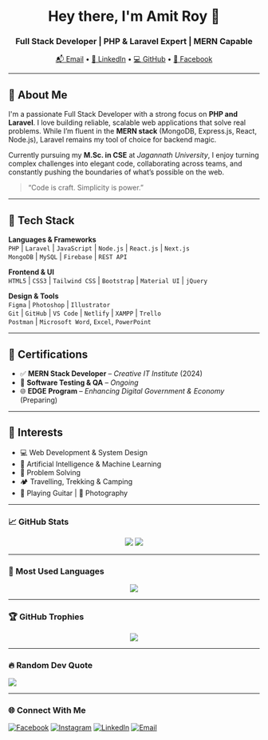 <h1 align="center">Hey there, I'm Amit Roy 👋</h1>
<h3 align="center">Full Stack Developer | PHP & Laravel Expert | MERN Capable</h3>

<p align="center">
  <a href="mailto:amitroy98.ewu@gmail.com">📬 Email</a> • 
  <a href="https://linkedin.com/in/amitroy4">🔗 LinkedIn</a> • 
  <a href="https://github.com/amitroy4">💻 GitHub</a> • 
  <a href="https://facebook.com/amitroy.ewu">📘 Facebook</a>
</p>

---

## 💼 About Me

I'm a passionate Full Stack Developer with a strong focus on **PHP and Laravel**. I love building reliable, scalable web applications that solve real problems. While I’m fluent in the **MERN stack** (MongoDB, Express.js, React, Node.js), Laravel remains my tool of choice for backend magic.

Currently pursuing my **M.Sc. in CSE** at *Jagannath University*, I enjoy turning complex challenges into elegant code, collaborating across teams, and constantly pushing the boundaries of what’s possible on the web.

> “Code is craft. Simplicity is power.”

---

## 🔧 Tech Stack

**Languages & Frameworks**  
`PHP` | `Laravel` | `JavaScript` | `Node.js` | `React.js` | `Next.js`  
`MongoDB` | `MySQL` | `Firebase` | `REST API`

**Frontend & UI**  
`HTML5` | `CSS3` | `Tailwind CSS` | `Bootstrap` | `Material UI` | `jQuery`

**Design & Tools**  
`Figma` | `Photoshop` | `Illustrator`  
`Git` | `GitHub` | `VS Code` | `Netlify` | `XAMPP` | `Trello`  
`Postman` | `Microsoft Word`, `Excel`, `PowerPoint`

---

## 🚀 Certifications

- ✅ **MERN Stack Developer** – *Creative IT Institute* (2024)  
- 🧪 **Software Testing & QA** – *Ongoing*  
- 🌐 **EDGE Program** – *Enhancing Digital Government & Economy* (Preparing)

---

## 🎯 Interests

- 💻 Web Development & System Design  
- 🤖 Artificial Intelligence & Machine Learning  
- 🧠 Problem Solving  
- 🏕️ Travelling, Trekking & Camping  
- 🎸 Playing Guitar | 📸 Photography

---

### 📈 GitHub Stats

<div align="center">
  <img src="https://github-readme-stats.vercel.app/api?username=amitroy4&theme=github_dark&show_icons=true&hide_border=false" />
  <img src="https://github-readme-streak-stats.herokuapp.com/?user=amitroy4&theme=github_dark&hide_border=false" />
</div>

---

### 🧮 Most Used Languages

<p align="center">
  <img src="https://github-readme-stats.vercel.app/api/top-langs/?username=amitroy4&layout=compact&theme=github_dark&hide_border=false" />
</p>

---

### 🏆 GitHub Trophies
<p align="center">
  <img src="https://github-profile-trophy.vercel.app/?username=amitroy4&theme=radical&no-bg=true&no-frame=false&margin-w=8" />
</p>

---

### 🔥 Random Dev Quote
![](https://quotes-github-readme.vercel.app/api?type=horizontal&theme=radical)

---

### 🌐 Connect With Me

[![Facebook](https://img.shields.io/badge/Facebook-%231877F2.svg?logo=Facebook&logoColor=white)](https://facebook.com/amitroy.ewu)
[![Instagram](https://img.shields.io/badge/Instagram-%23E4405F.svg?logo=Instagram&logoColor=white)](https://instagram.com/amit_roy8449)
[![LinkedIn](https://img.shields.io/badge/LinkedIn-%230077B5.svg?logo=linkedin&logoColor=white)](https://linkedin.com/in/amitroy98)
[![Email](https://img.shields.io/badge/Gmail-D14836?logo=gmail&logoColor=white&style=for-the-badge)](mailto:amitroy98.ewu@gmail.com)

